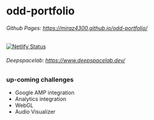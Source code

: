 # odd-portfolio

###### Github Pages: <https://miraz4300.github.io/odd-portfolio/>

[![Netlify Status](https://api.netlify.com/api/v1/badges/89dcbaa2-e4ea-4fb3-a147-17958972bc14/deploy-status)](https://app.netlify.com/sites/odd-portfolio/deploys)

###### Deepspacelab: <https://www.deepspacelab.dev/>

### up-coming challenges

* Google AMP integration
* Analytics integration
* WebGL
* Audio Visualizer
